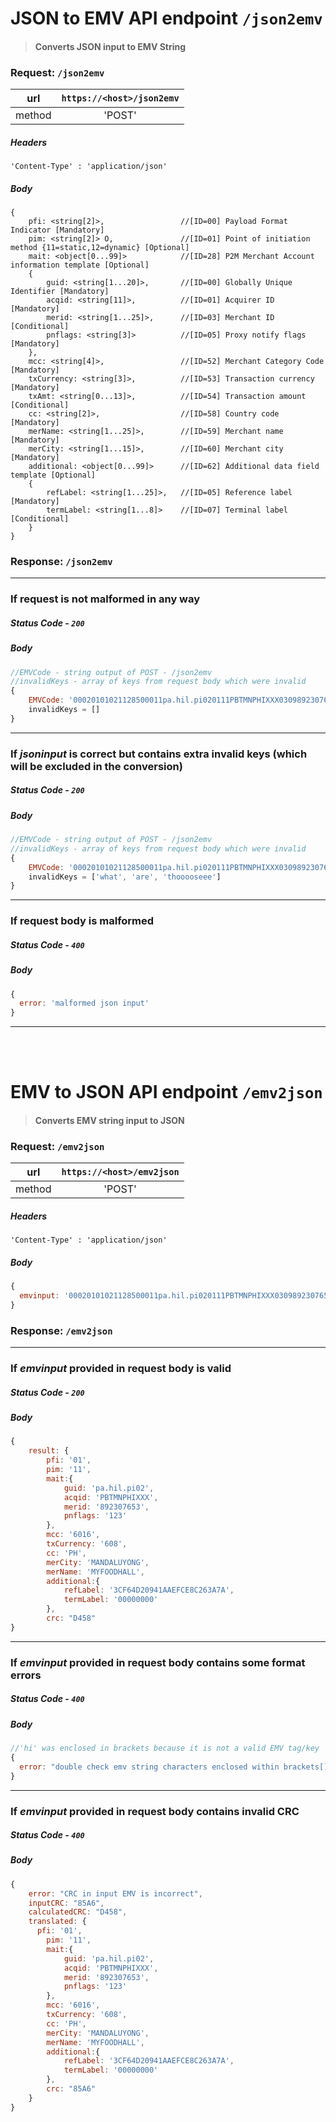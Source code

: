 # JSON to EMV API endpoint `/json2emv`
>#### Converts JSON input to EMV String

### Request: `/json2emv`
| url           | `https://<host>/json2emv`|
| ------------- |:------------------------:|
| method        | 'POST'                     |
##### Headers
`'Content-Type' : 'application/json'`
##### Body
```
{
    pfi: <string[2]>,                 //[ID=00] Payload Format Indicator [Mandatory]
    pim: <string[2]> O,               //[ID=01] Point of initiation method {11=static,12=dynamic} [Optional]
    mait: <object[0...99]>            //[ID=28] P2M Merchant Account information template [Optional]
    {    
        guid: <string[1...20]>,       //[ID=00] Globally Unique Identifier [Mandatory]
        acqid: <string[11]>,          //[ID=01] Acquirer ID [Mandatory]
        merid: <string[1...25]>,      //[ID=03] Merchant ID [Conditional]
        pnflags: <string[3]>          //[ID=05] Proxy notify flags [Mandatory]
    },
    mcc: <string[4]>,                 //[ID=52] Merchant Category Code [Mandatory]
    txCurrency: <string[3]>,          //[ID=53] Transaction currency [Mandatory]
    txAmt: <string[0...13]>,          //[ID=54] Transaction amount [Conditional]
    cc: <string[2]>,                  //[ID=58] Country code [Mandatory]
    merName: <string[1...25]>,        //[ID=59] Merchant name [Mandatory]
    merCity: <string[1...15]>,        //[ID=60] Merchant city [Mandatory]
    additional: <object[0...99]>      //[ID=62] Additional data field template [Optional]
    {
        refLabel: <string[1...25]>,   //[ID=05] Reference label [Mandatory]
        termLabel: <string[1...8]>    //[ID=07] Terminal label [Conditional]
    }
}
```
### Response: `/json2emv`
----
### If request is not malformed in any way
##### Status Code - `200`
##### Body
```javascript
//EMVCode - string output of POST - /json2emv
//invalidKeys - array of keys from request body which were invalid
{
    EMVCode: '00020101021128500011pa.hil.pi020111PBTMNPHIXXX030989230765305031235204601653036085802PH5910MYFOODHALL6011MANDALUYONG624105253CF64D20941AAEFCE8C263A7A0708000000006304D458',
    invalidKeys = []
}
```
----
### If *jsoninput* is correct but contains extra invalid keys (which will be excluded in the conversion)
##### Status Code - `200`
##### Body
```javascript
//EMVCode - string output of POST - /json2emv
//invalidKeys - array of keys from request body which were invalid
{
    EMVCode: '00020101021128500011pa.hil.pi020111PBTMNPHIXXX030989230765305031235204601653036085802PH5910MYFOODHALL6011MANDALUYONG624105253CF64D20941AAEFCE8C263A7A0708000000006304D458',
    invalidKeys = ['what', 'are', 'thooooseee']
}
```
----
### If request body is malformed
##### Status Code - `400`
##### Body
```javascript
{
  error: 'malformed json input'
}
```
----
<br><br/>
# EMV to JSON API endpoint `/emv2json`
>#### Converts EMV string input to JSON

### Request: `/emv2json`
| url           | `https://<host>/emv2json`|
| ------------- |:------------------------:|
| method        | 'POST'                     |
##### Headers
`'Content-Type' : 'application/json'`
##### Body
```javascript
{
  emvinput: '00020101021128500011pa.hil.pi020111PBTMNPHIXXX030989230765305031235204601653036085802PH5910MYFOODHALL6011MANDALUYONG624105253CF64D20941AAEFCE8C263A7A0708000000006304D458'
}
```
### Response: `/emv2json`
----
### If *emvinput* provided in request body is valid
##### Status Code - `200`
##### Body
```javascript
{
    result: {
        pfi: '01',
        pim: '11',
        mait:{
            guid: 'pa.hil.pi02',
            acqid: 'PBTMNPHIXXX',
            merid: '892307653',
            pnflags: '123' 
        },
        mcc: '6016',
        txCurrency: '608',
        cc: 'PH',
        merCity: 'MANDALUYONG',
        merName: 'MYFOODHALL',
        additional:{
            refLabel: '3CF64D20941AAEFCE8C263A7A',
            termLabel: '00000000'
        },
        crc: "D458"
}
```
----
### If *emvinput* provided in request body contains some format errors
##### Status Code - `400`
##### Body
```javascript
//'hi' was enclosed in brackets because it is not a valid EMV tag/key
{
  error: "double check emv string characters enclosed within brackets[]: '0001a0105yineo[hi]03abc'"
}
```
----
### If *emvinput* provided in request body contains invalid CRC
##### Status Code - `400`
##### Body
```javascript
{
    error: "CRC in input EMV is incorrect",
    inputCRC: "85A6",
    calculatedCRC: "D458",
    translated: {
      pfi: '01',
        pim: '11',
        mait:{
            guid: 'pa.hil.pi02',
            acqid: 'PBTMNPHIXXX',
            merid: '892307653',
            pnflags: '123' 
        },
        mcc: '6016',
        txCurrency: '608',
        cc: 'PH',
        merCity: 'MANDALUYONG',
        merName: 'MYFOODHALL',
        additional:{
            refLabel: '3CF64D20941AAEFCE8C263A7A',
            termLabel: '00000000'
        },
        crc: "85A6"
    }
}
```

